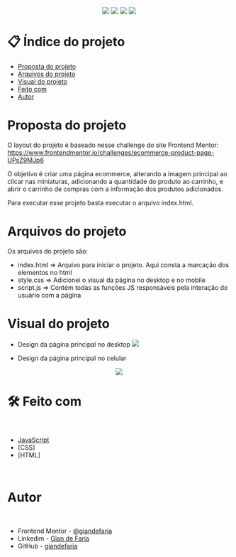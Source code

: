 <p align="center">
  <image
  src="https://img.shields.io/github/languages/count/giandefaria/Loopstudios-landing-page"
  />
  <image
  src="https://img.shields.io/github/languages/top/giandefaria/Loopstudios-landing-page"
  />
  <image
  src="https://img.shields.io/github/last-commit/giandefaria/Loopstudios-landing-page"
  />
  <image
  src="https://img.shields.io/github/watchers/giandefaria/Loopstudios-landing-page"
  />
</p>

# 📋 Índice do projeto


- [Proposta do projeto](#id01)
- [Arquivos do projeto](#id03)
- [Visual do projeto](#id04)
- [Feito com](#id05)
- [Autor](#id07)

# Proposta do projeto <a name="id01"></a>

O layout do projeto é baseado nesse challenge do site Frontend Mentor: https://www.frontendmentor.io/challenges/ecommerce-product-page-UPsZ9MJp6


O objetivo é criar uma página ecommerce, alterando a imagem principal ao clicar nas miniaturas, adicionando a quantidade do produto ao carrinho, e abrir o carrinho de compras com a informação dos produtos adicionados.

Para executar esse projeto basta executar o arquivo index.html.


# Arquivos do projeto <a name="id03"> </a>

Os arquivos do projeto são: 
* index.html => Arquivo para iniciar o projeto. Aqui consta a marcação dos elementos no html
* style.css => Adicionei o visual da página no desktop e no mobile
* script.js => Contém todas as funções JS responsáveis pela interação do usuário com a página

# Visual do projeto <a name="id04"></a>

<p align="center">

* Design da página principal no desktop
<image
src="./design/desktop-preview.jpg"
/>

</p>

<p align="center">

* Design da página principal no celular
<div align="center">
  <image
  src="./design/mobile-design.jpg"
  />
</div>

</p>


# 🛠 Feito com <a name="id05"></a>

<br />

- [JavaScript](https://www.ecma-international.org/publications-and-standards/standards/ecma-262/)
- [CSS]
- [HTML]

<br />


# Autor <a name="id07"></a>

<br />

- Frontend Mentor - [@giandefaria](https://www.frontendmentor.io/profile/giandefaria)
- Linkedim - [Gian de Faria](www.linkedin.com/in/gianfaria)
- GitHub - [giandefaria](https://github.com/giandefaria)

